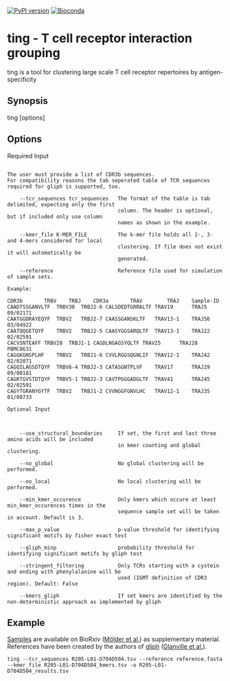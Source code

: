 [![PyPI version](https://badge.fury.io/py/bio-ting.svg)](https://badge.fury.io/py/bio-ting)
[![Bioconda](https://img.shields.io/conda/dn/bioconda/bio-ting.svg?label=Bioconda)](https://bioconda.github.io/recipes/bio-ting/README.html)
# ting - T cell receptor interaction grouping

ting is a tool for clustering large scale T cell receptor repertoires by antigen-specificity

## Synopsis

ting [options]

## Options

Required Input
~~~~~~~~~~~~~~

The user must provide a list of CDR3b sequences.
For compatibility reasons the tab seperated table of TCR sequences required for gliph is supported, too.

    --tcr_sequences tcr_sequences   The format of the table is tab delimited, expecting only the first
                                    column. The header is optional, but if included only use column
                                    names as shown in the example.

    --kmer_file K-MER_FILE          The k-mer file holds all 2-, 3- and 4-mers considered for local
                                    clustering. If file does not exist it will automatically be
                                    generated.

    --reference                     Reference file used for simulation of sample sets.

Example:

CDR3b		TRBV	TRBJ	CDR3a		TRAV		TRAJ	Sample-ID
CAADTSSGANVLTF	TRBV30	TRBJ2-6	CALSDEDTGRRALTF	TRAV19		TRAJ5	09/02171
CAATGGDRAYEQYF	TRBV2	TRBJ2-7	CAASSGANSKLTF	TRAV13-1	TRAJ56	03/04922
CAATQQGETQYF	TRBV2	TRBJ2-5	CAASYGGSARQLTF	TRAV13-1	TRAJ22	02/02591
CACVSNTEAFF	TRBV28	TRBJ1-1	CAGDLNGAGSYQLTF	TRAV25		TRAJ28	PBMC8631
CAGGKGNSPLHF	TRBV2	TRBJ1-6	CVVLRGGSQGNLIF	TRAV12-1	TRAJ42	02/02071
CAGQILAGSDTQYF	TRBV6-4	TRBJ2-3	CATASGNTPLVF	TRAV17		TRAJ29	09/00181
CAGRTGVSTDTQYF	TRBV5-1	TRBJ2-3	CAVTPGGGADGLTF	TRAV41		TRAJ45	02/02591
CAGYTGRANYGYTF	TRBV2	TRBJ1-2	CVVNGGFGNVLHC	TRAV12-1	TRAJ35	01/08733

Optional Input



    --use_structural_boundaries     If set, the first and last three amino acids will be included
                                    in kmer counting and global clustering.

    --no_global                     No global clustering will be performed.

    --no_local                      No local clustering will be performed.

    --min_kmer_occurence            Only kmers which occure at least min_kmer_occurences times in the
                                    sequence sample set will be taken in account. Default is 3.
    
    --max_p_value                   p-value threshold for identifying significant motifs by fisher exact test
    
    --gliph_minp                    probability threshold for identifying significant motifs by gliph test

    --stringent_filtering           Only TCRs starting with a cystein and ending with phenylalanine will be
                                    used (IGMT definition of CDR3 region). Default: False
                                    
    --kmers_gliph                   If set kmers are identified by the non-deterministic approach as implemented by gliph

~~~~~~~~~~~~~~

## Example

[Samples](https://www.biorxiv.org/content/biorxiv/early/2020/05/05/2020.05.04.069914/DC1/embed/media-1.gz?download=true) are available on BioRxiv ([Mölder et al.](https://www.biorxiv.org/content/10.1101/2020.05.04.069914v1)) as supplementary material.
References have been created by the authors of [gliph](https://github.com/immunoengineer/gliph) ([Glanville et al.](https://www.ncbi.nlm.nih.gov/pubmed/28636589)).

```
ting --tcr_sequences R205-L01-D704D504.tsv --reference reference.fasta --kmer_file R205-L01-D704D504_kmers.tsv -o R205-L01-D704D504_results.tsv
```
